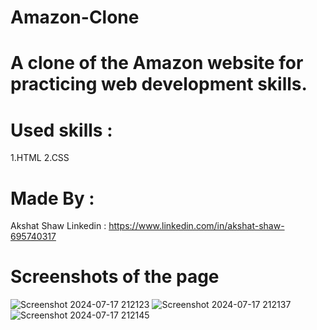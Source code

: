 # Amazon-Clone
# A clone of the Amazon website for practicing web development skills.
# Used skills :
 1.HTML
 2.CSS
# Made By :
 Akshat Shaw
 Linkedin : https://www.linkedin.com/in/akshat-shaw-695740317
# Screenshots of the page
![Screenshot 2024-07-17 212123](https://github.com/user-attachments/assets/3b508f2c-81ca-4e20-bb9f-ca9433d993b7)
![Screenshot 2024-07-17 212137](https://github.com/user-attachments/assets/f8cfca49-8db4-4ce2-b964-faaf73c19e79)
![Screenshot 2024-07-17 212145](https://github.com/user-attachments/assets/95656b4d-3254-40b2-8593-a461bc084f2a)
